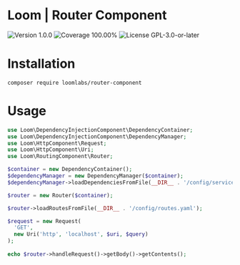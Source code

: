 # Loom | Router Component

<p>
<!-- Version Badge -->
<img src="https://img.shields.io/badge/Version-1.0.0-blue" alt="Version 1.0.0">
<!-- Coverage Badge -->
<img src="https://img.shields.io/badge/Coverage-100.00%25-1ccb3c" alt="Coverage 100.00%">
<!-- License Badge -->
<img src="https://img.shields.io/badge/License-GPL--3.0--or--later-40adbc" alt="License GPL-3.0-or-later">
</p>

# Installation

```shell
composer require loomlabs/router-component
```

# Usage

```php
use Loom\DependencyInjectionComponent\DependencyContainer;
use Loom\DependencyInjectionComponent\DependencyManager;
use Loom\HttpComponent\Request;
use Loom\HttpComponent\Uri;
use Loom\RoutingComponent\Router;

$container = new DependencyContainer();
$dependencyManager = new DependencyManager($container);
$dependencyManager->loadDependenciesFromFile(__DIR__ . '/config/services.yaml');

$router = new Router($container);

$router->loadRoutesFromFile(__DIR__ . '/config/routes.yaml');

$request = new Request(
  'GET',
  new Uri('http', 'localhost', $uri, $query)
);
  
echo $router->handleRequest()->getBody()->getContents();
```